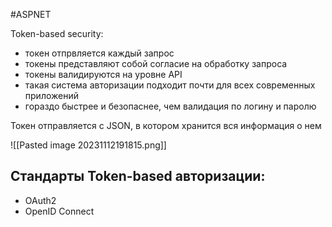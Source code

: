 #ASPNET 

Token-based security:
- токен отпрвляется каждый запрос
- токены представляют собой согласие на обработку запроса
- токены валидируются на уровне API
- такая система авторизации подходит почти для всех современных приложений
- гораздо быстрее и безопаснее, чем валидация по логину и паролю

Токен отправляется с JSON, в котором хранится вся информация о нем

![[Pasted image 20231112191815.png]]

## Стандарты Token-based авторизации:
- OAuth2
- OpenID Connect